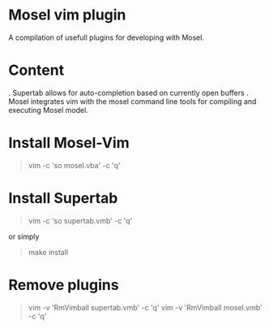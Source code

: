 Mosel vim plugin
================

A compilation of usefull plugins for developing with
Mosel.

Content
=======
. Supertab allows for auto-completion based on currently open buffers
. Mosel integrates vim with the mosel command line tools for
  compiling and executing Mosel model.

Install Mosel-Vim
=================
> vim -c 'so mosel.vba' -c 'q'

Install Supertab
================
> vim -c 'so supertab.vmb' -c 'q'

or simply 
> make install

Remove plugins
==============
> vim -v 'RmVimball supertab.vmb' -c 'q'
> vim -v 'RmVimball mosel.vmb' -c 'q'
